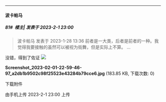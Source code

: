 
*****

####  波卡帕马  
##### 81#         楼主| 发表于 2023-2-1 23:00

<blockquote>波卡帕马 发表于 2023-1-28 13:36
前者是一大类，后者是前者的一种。我觉得我要接触的虽然可以被视为街舞，但是实际上不算。 ...</blockquote>
没错，得到了佐证

<img src="https://img.saraba1st.com/forum/202302/01/230035llicp6c7f6wlssmf.jpg" referrerpolicy="no-referrer">

<strong>Screenshot_2023-02-01-22-59-46-97_a2db1b9502c98f25523e43284b79cce6.jpg</strong> (183.85 KB, 下载次数: 0)

下载附件

由手机上传
2023-2-1 23:00 上传

